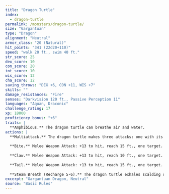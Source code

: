 ```yaml
---
title: "Dragon Turtle"
index:
  - dragon-turtle
permalink: /monsters/dragon-turtle/
size: "Gargantuan"
type: "Dragon"
alignment: "Neutral"
armor_class: "20 (Natural)"
hit_points: "341 (22d20+110)"
speed: "walk 20 ft., swim 40 ft."
str_score: 25
dex_score: 10
con_score: 20
int_score: 10
wis_score: 12
cha_score: 12
saving_throws: "DEX +6, CON +11, WIS +7"
skills: ""
damage_resistances: "Fire"
senses: "Darkvision 120 ft., Passive Perception 11"
languages: "Aquan, Draconic"
challenge_rating: 17
xp: 18000
proficiency_bonus: "+6"
traits: |
  **Amphibious.** The dragon turtle can breathe air and water.
actions: |
  **Multiattack.** The dragon turtle makes three attacks: one with its bite and two with its claws. It can make one tail attack in place of its two claw attacks.
  
  **Bite.** Melee Weapon Attack: +13 to hit, reach 15 ft., one target. Hit: 26 (3d12 + 7) piercing damage.
  
  **Claw.** Melee Weapon Attack: +13 to hit, reach 10 ft., one target. Hit: 16 (2d8 + 7) slashing damage.
  
  **Tail.** Melee Weapon Attack: +13 to hit, reach 15 ft., one target. Hit: 26 (3d12 + 7) bludgeoning damage. If the target is a creature, it must succeed on a DC 20 Strength saving throw or be pushed up to 10 feet away from the dragon turtle and knocked prone.
  
  **Steam Breath (Recharge 5-6).** The dragon turtle exhales scalding steam in a 60-foot cone. Each creature in that area must make a DC 18 Constitution saving throw, taking 52 (15d6) fire damage on a failed save, or half as much damage on a successful one. Being underwater doesn't grant resistance against this damage.  
excerpt: "Gargantuan Dragon, Neutral"
source: "Basic Rules"
---
```

